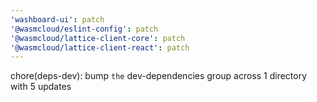 ```yaml
---
'washboard-ui': patch
'@wasmcloud/eslint-config': patch
'@wasmcloud/lattice-client-core': patch
'@wasmcloud/lattice-client-react': patch
---
```


chore(deps-dev): bump `the` dev-dependencies group across 1 directory with 5 updates
